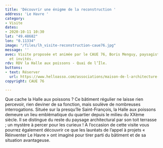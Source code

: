 ```yaml
---
title: 'Découvrir une énigme de la reconstruction '
address: 'Le Havre '
category:
- Visite
dates:
- 2020-10-11 10:30
lat: "49.48682"
lon: "0.11334"
image: "/files/lh_visite-reconstruction-caue76.jpg"
message: ''
avec: Visite proposée et animée par le CAUE 76, Boris Menguy, paysagiste-urbaniste
  et invités.
rdv: RDV la Halle aux poissons - Quai de l’Île.
buttons:
- text: Réserver
  url: https://www.helloasso.com/associations/maison-de-l-architecture-de-normandie-le-forum/evenements/decouvrir-une-enigme-de-la-reconstruction
copyright: CAUE 76

---
```

Que cache la Halle aux poissons ? Ce bâtiment régulier ne laisse rien percevoir, rien deviner de sa fonction, mais soulève de nombreuses interrogations. Située sur la presqu’île Saint-François, la Halle aux poissons demeure un lieu emblématique du quartier depuis le milieu du XXème siècle. Il se distingue du reste du paysage architectural par son toit terrasse ; un mystère à percer pour les curieux ! A l’occasion de cette visite vous pourrez également découvrir ce que les lauréats de l’appel à projets « Réinventer Le Havre » ont imaginé pour tirer parti du bâtiment et de sa situation avantageuse.